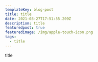 ```yaml
---
templateKey: blog-post
title: title
date: 2021-03-27T17:51:55.209Z
description: title
featuredpost: true
featuredimage: /img/apple-touch-icon.png
tags:
  - title
---
```

title